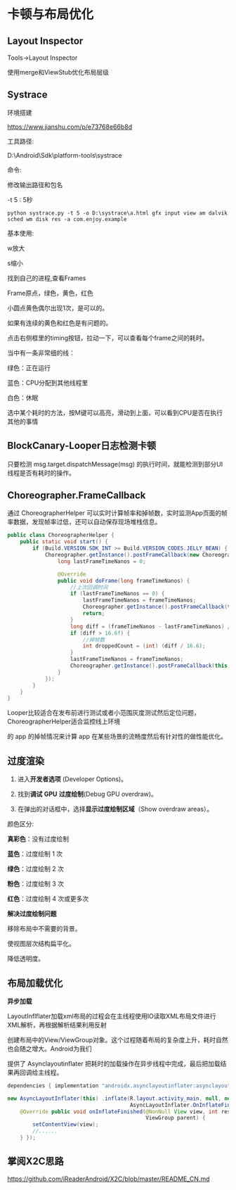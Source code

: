 # 卡顿与布局优化



## Layout Inspector

Tools->Layout Inspector

使用merge和ViewStub优化布局层级



## Systrace

环境搭建

https://www.jianshu.com/p/e73768e66b8d

工具路径:

D:\Android\Sdk\platform-tools\systrace

命令:

修改输出路径和包名

-t 5 : 5秒

```
python systrace.py -t 5 -o D:\systrace\a.html gfx input view am dalvik sched wm disk res -a com.enjoy.example
```





基本使用:

w放大

s缩小



找到自己的进程,查看Frames

Frame原点，绿色，黄色，红色

小圆点黄色偶尔出现1次，是可以的。

如果有连续的黄色和红色是有问题的。



点击右侧框里的timing按钮，拉动一下，可以查看每个frame之间的耗时。

当中有一条非常细的线：

绿色：正在运行

蓝色：CPU分配到其他线程里

白色：休眠



选中某个耗时的方法，按M键可以高亮，滑动到上面，可以看到CPU是否在执行其他的事情



## BlockCanary-Looper日志检测卡顿

只要检测 msg.target.dispatchMessage(msg) 的执行时间，就能检测到部分UI线程是否有耗时的操作。



## Choreographer.FrameCallback

通过 ChoreographerHelper 可以实时计算帧率和掉帧数，实时监测App页面的帧率数据，发现帧率过低，还可以自动保存现场堆栈信息。 

```java
public class ChoreographerHelper {
    public static void start() {
        if (Build.VERSION.SDK_INT >= Build.VERSION_CODES.JELLY_BEAN) {
            Choreographer.getInstance().postFrameCallback(new Choreographer.FrameCallback() {
                long lastFrameTimeNanos = 0;

                @Override
                public void doFrame(long frameTimeNanos) {
                    //上次回调时间
                    if (lastFrameTimeNanos == 0) {
                        lastFrameTimeNanos = frameTimeNanos;
                        Choreographer.getInstance().postFrameCallback(this);
                        return;
                    }
                    long diff = (frameTimeNanos - lastFrameTimeNanos) / 1_000_000;
                    if (diff > 16.6f) {
                        //掉帧数
                        int droppedCount = (int) (diff / 16.6);
                    }
                    lastFrameTimeNanos = frameTimeNanos;
                    Choreographer.getInstance().postFrameCallback(this);
                }
            });
        }
    }
}

```



Looper比较适合在发布前进行测试或者小范围灰度测试然后定位问题，ChoreographerHelper适合监控线上环境 

的 app 的掉帧情况来计算 app 在某些场景的流畅度然后有针对性的做性能优化。 



## 过度渲染

1.  进入**开发者选项** (Developer Options)。 
2. 找到**调试** **GPU** **过度绘制**(Debug GPU overdraw)。 

3. 在弹出的对话框中，选择**显示过度绘制区域**（Show overdraw areas）。 

颜色区分:

**真彩色**：没有过度绘制

**蓝色**：过度绘制 1 次

**绿色**：过度绘制 2 次

**粉色**：过度绘制 3 次

**红色**：过度绘制 4 次或更多次

**解决过度绘制问题**

移除布局中不需要的背景。

使视图层次结构扁平化。

降低透明度。



## 布局加载优化

**异步加载** 

LayoutInflflater加载xml布局的过程会在主线程使用IO读取XML布局文件进行XML解析，再根据解析结果利用反射 

创建布局中的View/ViewGroup对象。这个过程随着布局的复杂度上升，耗时自然也会随之增大。Android为我们 

提供了 Asynclayoutinflater 把耗时的加载操作在异步线程中完成，最后把加载结果再回调给主线程。

```java
dependencies { implementation "androidx.asynclayoutinflater:asynclayoutinflater:1.0.0" }

new AsyncLayoutInflater(this) .inflate(R.layout.activity_main, null, new
                                       AsyncLayoutInflater.OnInflateFinishedListener() { 
    @Override public void onInflateFinished(@NonNull View view, int resid, @Nullable
                                            ViewGroup parent) {
        setContentView(view); 
        //...... 
    } });
```



## 掌阅X2C思路

https://github.com/iReaderAndroid/X2C/blob/master/README_CN.md